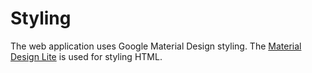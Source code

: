 # Styling

The web application uses Google Material Design styling. The [Material Design Lite](https://getmdl.io/) is used for styling HTML.
